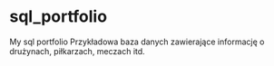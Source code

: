 # sql_portfolio
My sql portfolio 
Przykładowa baza danych zawierające informację o drużynach, piłkarzach, meczach itd.
